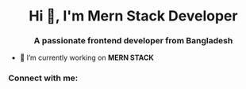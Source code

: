 <h1 align="center">Hi 👋, I'm Mern Stack Developer</h1>
<h3 align="center">A passionate frontend developer from Bangladesh</h3>

- 🔭 I’m currently working on **MERN STACK**

<h3 align="left">Connect with me:</h3>
<p align="left">
</p>
